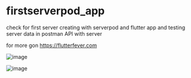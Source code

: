 # firstserverpod_app

check for first server creating with serverpod and flutter app and testing server data in postman API with server

for more gon https://flutterfever.com

![image](https://github.com/coderbaba0/firstserverpod_app/assets/128967105/84d5bbf1-7216-4da7-b596-e8ced3558bb6)


![image](https://github.com/coderbaba0/firstserverpod_app/assets/128967105/0ed61413-7098-475f-9539-9a1d1218b397)

